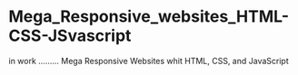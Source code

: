 # Mega_Responsive_websites_HTML-CSS-JSvascript

in work .........
Mega Responsive Websites whit HTML, CSS, and JavaScript
